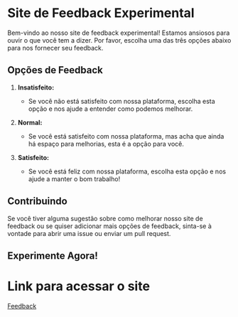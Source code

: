 # Site de Feedback Experimental

Bem-vindo ao nosso site de feedback experimental! Estamos ansiosos para ouvir o que você tem a dizer. Por favor, escolha uma das três opções abaixo para nos fornecer seu feedback.

## Opções de Feedback

1. **Insatisfeito:**
   - Se você não está satisfeito com nossa plataforma, escolha esta opção e nos ajude a entender como podemos melhorar.

2. **Normal:**
   - Se você está satisfeito com nossa plataforma, mas acha que ainda há espaço para melhorias, esta é a opção para você.

3. **Satisfeito:**
   - Se você está feliz com nossa plataforma, escolha esta opção e nos ajude a manter o bom trabalho!

## Contribuindo

Se você tiver alguma sugestão sobre como melhorar nosso site de feedback ou se quiser adicionar mais opções de feedback, sinta-se à vontade para abrir uma issue ou enviar um pull request.

## Experimente Agora!

# Link para acessar o site

[Feedback](https://hellyanlopes.github.io/feedbackPage/)

